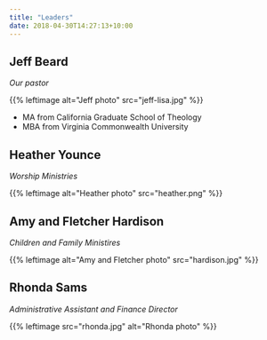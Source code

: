 ```yaml
---
title: "Leaders"
date: 2018-04-30T14:27:13+10:00
---
```


## Jeff Beard

_Our pastor_

{{% leftimage alt="Jeff photo"  src="jeff-lisa.jpg" %}}

- MA from California Graduate School of Theology 
- MBA from Virginia Commonwealth University


## Heather Younce

_Worship Ministries_

{{% leftimage alt="Heather photo"  src="heather.png" %}}


## Amy and Fletcher Hardison

_Children and Family Ministires_

{{% leftimage alt="Amy and Fletcher photo" src="hardison.jpg" %}}

## Rhonda Sams

_Administrative Assistant and Finance Director_

{{% leftimage src="rhonda.jpg" alt="Rhonda photo" %}}
